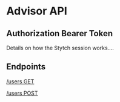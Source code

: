 # Advisor API

## Authorization Bearer Token

Details on how the Stytch session works....

## Endpoints

[/users GET](/users_get.md)

[/users POST](/users_get.md)
